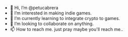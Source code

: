 - 👋 Hi, I’m @petucabrera
- 👀 I’m interested in making indie games.
- 🌱 I’m currently learning to integrate crypto to games.
- 💞️ I’m looking to collaborate on anything.
- 📫 How to reach me. just pray maybe you'll reach me..

<!---
petucabrera/petucabrera is a ✨ special ✨ repository because its `README.md` (this file) appears on your GitHub profile.
You can click the Preview link to take a look at your changes.
--->



